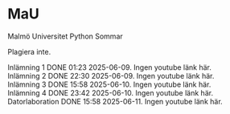 # MaU

Malmö Universitet Python Sommar

Plagiera inte. 

Inlämning 1 DONE 01:23 2025-06-09. Ingen youtube länk här.\
Inlämning 2 DONE 22:30 2025-06-09. Ingen youtube länk här.\
Inlämning 3 DONE 15:58 2025-06-10. Ingen youtube länk här.\
Inlämning 4 DONE 23:42 2025-06-10. Ingen youtube länk här.\
Datorlaboration DONE 15:58 2025-06-11. Ingen youtube länk här.
